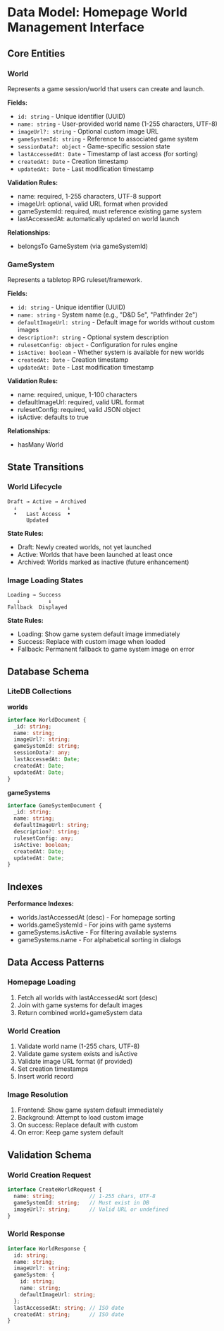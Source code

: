 # Data Model: Homepage World Management Interface

## Core Entities

### World
Represents a game session/world that users can create and launch.

**Fields:**
- `id: string` - Unique identifier (UUID)
- `name: string` - User-provided world name (1-255 characters, UTF-8)
- `imageUrl?: string` - Optional custom image URL
- `gameSystemId: string` - Reference to associated game system
- `sessionData?: object` - Game-specific session state
- `lastAccessedAt: Date` - Timestamp of last access (for sorting)
- `createdAt: Date` - Creation timestamp
- `updatedAt: Date` - Last modification timestamp

**Validation Rules:**
- name: required, 1-255 characters, UTF-8 support
- imageUrl: optional, valid URL format when provided
- gameSystemId: required, must reference existing game system
- lastAccessedAt: automatically updated on world launch

**Relationships:**
- belongsTo GameSystem (via gameSystemId)

### GameSystem
Represents a tabletop RPG ruleset/framework.

**Fields:**
- `id: string` - Unique identifier (UUID)
- `name: string` - System name (e.g., "D&D 5e", "Pathfinder 2e")
- `defaultImageUrl: string` - Default image for worlds without custom images
- `description?: string` - Optional system description
- `rulesetConfig: object` - Configuration for rules engine
- `isActive: boolean` - Whether system is available for new worlds
- `createdAt: Date` - Creation timestamp
- `updatedAt: Date` - Last modification timestamp

**Validation Rules:**
- name: required, unique, 1-100 characters
- defaultImageUrl: required, valid URL format
- rulesetConfig: required, valid JSON object
- isActive: defaults to true

**Relationships:**
- hasMany World

## State Transitions

### World Lifecycle
```
Draft → Active → Archived
  ↓       ↓        ↓
  •   Last Access  •
      Updated
```

**State Rules:**
- Draft: Newly created worlds, not yet launched
- Active: Worlds that have been launched at least once
- Archived: Worlds marked as inactive (future enhancement)

### Image Loading States
```
Loading → Success
   ↓         ↓
Fallback  Displayed
```

**State Rules:**
- Loading: Show game system default image immediately
- Success: Replace with custom image when loaded
- Fallback: Permanent fallback to game system image on error

## Database Schema

### LiteDB Collections

**worlds**
```typescript
interface WorldDocument {
  _id: string;
  name: string;
  imageUrl?: string;
  gameSystemId: string;
  sessionData?: any;
  lastAccessedAt: Date;
  createdAt: Date;
  updatedAt: Date;
}
```

**gameSystems**
```typescript
interface GameSystemDocument {
  _id: string;
  name: string;
  defaultImageUrl: string;
  description?: string;
  rulesetConfig: any;
  isActive: boolean;
  createdAt: Date;
  updatedAt: Date;
}
```

## Indexes

**Performance Indexes:**
- worlds.lastAccessedAt (desc) - For homepage sorting
- worlds.gameSystemId - For joins with game systems
- gameSystems.isActive - For filtering available systems
- gameSystems.name - For alphabetical sorting in dialogs

## Data Access Patterns

### Homepage Loading
1. Fetch all worlds with lastAccessedAt sort (desc)
2. Join with game systems for default images
3. Return combined world+gameSystem data

### World Creation
1. Validate world name (1-255 chars, UTF-8)
2. Validate game system exists and isActive
3. Validate image URL format (if provided)
4. Set creation timestamps
5. Insert world record

### Image Resolution
1. Frontend: Show game system default immediately
2. Background: Attempt to load custom image
3. On success: Replace default with custom
4. On error: Keep game system default

## Validation Schema

### World Creation Request
```typescript
interface CreateWorldRequest {
  name: string;           // 1-255 chars, UTF-8
  gameSystemId: string;   // Must exist in DB
  imageUrl?: string;      // Valid URL or undefined
}
```

### World Response
```typescript
interface WorldResponse {
  id: string;
  name: string;
  imageUrl?: string;
  gameSystem: {
    id: string;
    name: string;
    defaultImageUrl: string;
  };
  lastAccessedAt: string; // ISO date
  createdAt: string;      // ISO date
}
```
